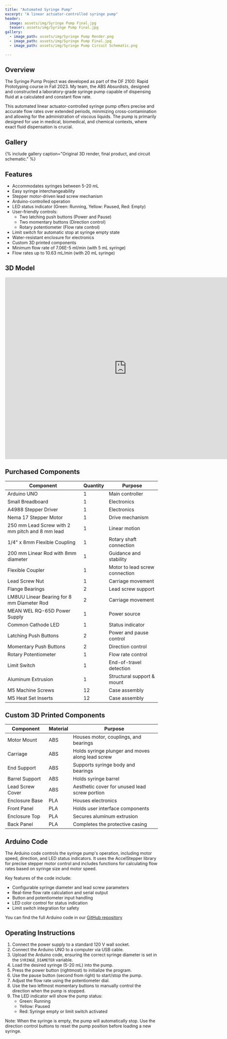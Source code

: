 ```yaml
---
title: "Automated Syringe Pump"
excerpt: "A linear actuator-controlled syringe pump"
header:
  image: assets/img/Syringe Pump Final.jpg
  teaser: assets/img/Syringe Pump Final.jpg
gallery:
  - image_path: assets/img/Syringe Pump Render.png
  - image_path: assets/img/Syringe Pump Final.jpg
  - image_path: assets/img/Syringe Pump Circuit Schematic.png
   
---
```


## Overview

The Syringe Pump Project was developed as part of the DF 2100: Rapid Prototyping course in Fall 2023. My team, the ABS Absurdists, designed and constructed a laboratory-grade syringe pump capable of dispensing fluid at a calculated and constant flow rate.

This automated linear actuator-controlled syringe pump offers precise and accurate flow rates over extended periods, minimizing cross-contamination and allowing for the administration of viscous liquids. The pump is primarily designed for use in medical, biomedical, and chemical contexts, where exact fluid dispensation is crucial.

## Gallery

{% include gallery caption="Original 3D render, final product, and circuit schematic." %}

## Features

- Accommodates syringes between 5-20 mL
- Easy syringe interchangeability
- Stepper motor-driven lead screw mechanism
- Arduino-controlled operation
- LED status indicator (Green: Running, Yellow: Paused, Red: Empty)
- User-friendly controls:
  - Two latching push buttons (Power and Pause)
  - Two momentary buttons (Direction control)
  - Rotary potentiometer (Flow rate control)
- Limit switch for automatic stop at syringe empty state
- Water-resistant enclosure for electronics
- Custom 3D printed components
- Minimum flow rate of 7.06E-5 ml/min (with 5 mL syringe)
- Flow rates up to 10.63 mL/min (with 20 mL syringe)

## 3D Model

<iframe src="https://vanderbilt643.autodesk360.com/shares/public/SH286ddQT78850c0d8a409283e542283b188?mode=embed" width="800" height="600" allowfullscreen="true" webkitallowfullscreen="true" mozallowfullscreen="true"  frameborder="0"></iframe>

## Purchased Components

| Component | Quantity | Purpose |
|-----------|----------|---------|
| Arduino UNO | 1 | Main controller |
| Small Breadboard | 1 | Electronics |
| A4988 Stepper Driver | 1 | Electronics |
| Nema 17 Stepper Motor | 1 | Drive mechanism |
| 250 mm Lead Screw with 2 mm pitch and 8 mm lead | 1 | Linear motion |
| 1/4" x 8mm Flexible Coupling | 1 | Rotary shaft connection |
| 200 mm Linear Rod with 8mm diameter | 1 | Guidance and stability |
| Flexible Coupler | 1 | Motor to lead screw connection |
| Lead Screw Nut | 1 | Carriage movement |
| Flange Bearings | 2 | Lead screw support |
| LM8UU Linear Bearing for 8 mm Diameter Rod| 2 | Carriage movement |
| MEAN WEL RQ-65D Power Supply | 1 | Power source |
| Common Cathode LED | 1 | Status indicator |
| Latching Push Buttons | 2 | Power and pause control |
| Momentary Push Buttons | 2 | Direction control |
| Rotary Potentiometer | 1 | Flow rate control |
| Limit Switch | 1 | End-of-travel detection |
| Aluminum Extrusion | 1 | Structural support & mount |
| M5 Machine Screws | 12 | Case assembly |
| M5 Heat Set Inserts | 12 | Case assembly |

## Custom 3D Printed Components

| Component | Material | Purpose |
|-----------|----------|---------|
| Motor Mount | ABS | Houses motor, couplings, and bearings |
| Carriage | ABS | Holds syringe plunger and moves along lead screw |
| End Support | ABS | Supports syringe body and bearings |
| Barrel Support | ABS | Holds syringe barrel |
| Lead Screw Cover | ABS | Aesthetic cover for unused lead screw portion |
| Enclosure Base | PLA | Houses electronics |
| Front Panel | PLA | Holds user interface components |
| Enclosure Top | PLA | Secures aluminum extrusion |
| Back Panel | PLA | Completes the protective casing |

## Arduino Code

The Arduino code controls the syringe pump's operation, including motor speed, direction, and LED status indicators. It uses the AccelStepper library for precise stepper motor control and includes functions for calculating flow rates based on syringe size and motor speed.

Key features of the code include:
- Configurable syringe diameter and lead screw parameters
- Real-time flow rate calculation and serial output
- Button and potentiometer input handling
- LED color control for status indication
- Limit switch integration for safety

You can find the full Arduino code in our [GitHub repository](https://github.com/TommyPennington/syringepump)

## Operating Instructions

1. Connect the power supply to a standard 120 V wall socket.
2. Connect the Arduino UNO to a computer via USB cable.
3. Upload the Arduino code, ensuring the correct syringe diameter is set in the `SYRINGE_DIAMETER` variable.
4. Load the desired syringe (5-20 mL) into the pump.
5. Press the power button (rightmost) to initialize the program.
6. Use the pause button (second from right) to start/stop the pump.
7. Adjust the flow rate using the potentiometer dial.
8. Use the two leftmost momentary buttons to manually control the direction when the pump is stopped.
9. The LED indicator will show the pump status:
   - Green: Running
   - Yellow: Paused
   - Red: Syringe empty or limit switch activated

Note: When the syringe is empty, the pump will automatically stop. Use the direction control buttons to reset the pump position before loading a new syringe.
